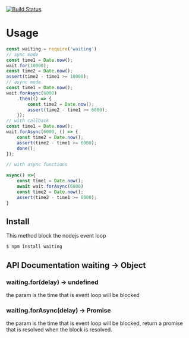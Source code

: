 [![Build Status](https://travis-ci.org/Cereceres/sleeping.svg?branch=master)](https://travis-ci.org/Cereceres/sleeping)

# Usage
```js
const waiting = require('waiting')
// sync mode
const time1 = Date.now();
wait.for(10000);
const time2 = Date.now();
assert(time2 - time1 >= 10000);
// async mode
const time1 = Date.now();
wait.forAsync(6000)
    .then(() => {
        const time2 = Date.now();
        assert(time2 - time1 >= 6000);
    });
// with callback
const time1 = Date.now();
wait.forAsync(6000, () => {
    const time2 = Date.now();
    assert(time2 - time1 >= 6000);
    done();
});

// with async functions

async() =>{
    const time1 = Date.now();
    await wait.forAsync(6000)
    const time2 = Date.now();
    assert(time2 - time1 >= 6000);
}
```
## Install
This method block the nodejs event loop
```bash
$ npm install waiting
```
## API Documentation waiting -> Object
### waiting.for(delay) -> undefined
the param is the time that is event loop will be blocked

### waiting.forAsync(delay) -> Promise
the param is the time that is event loop will be blocked, return a promise that is 
resolved when the block is resolved.
